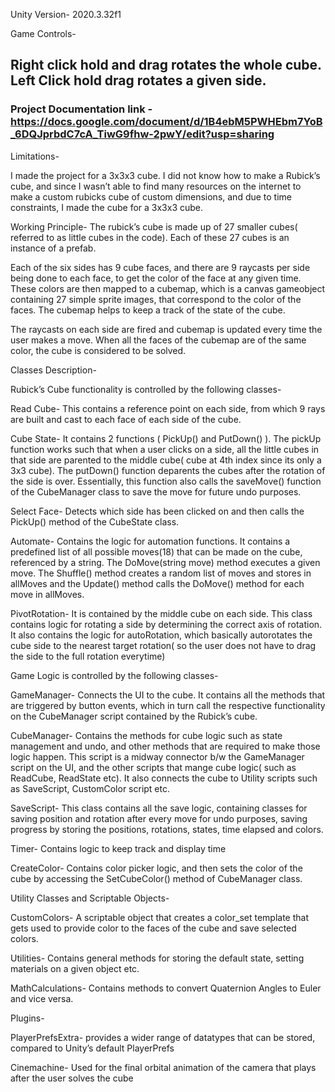 Unity Version- 2020.3.32f1

Game Controls-

## Right click hold and drag rotates the whole cube. Left Click hold drag rotates a given side.

### Project Documentation link - https://docs.google.com/document/d/1B4ebM5PWHEbm7YoB_6DQJprbdC7cA_TiwG9fhw-2pwY/edit?usp=sharing

Limitations-

I made the project for a 3x3x3 cube. 
I did not know how to make a Rubick’s cube, and since I wasn’t able to find many resources on the internet to make a custom rubicks cube of custom dimensions, and due to time constraints, I made the cube for a 3x3x3 cube.

Working Principle-
The rubick’s cube is made up of 27 smaller cubes( referred to as little cubes in the code). Each of these 27 cubes is an instance of a prefab.

Each of the six sides has 9 cube faces, and there are 9 raycasts per side being done to each face, to get the color of the face at any given time. These colors are then mapped to a cubemap, which is a canvas gameobject containing 27 simple sprite images, that correspond to the color of the faces. The cubemap helps to keep a track of the state of the cube.

The raycasts on each side are fired and cubemap is updated every time the user makes a move. When all the faces of the cubemap are of the same color, the cube is considered to be solved.

Classes Description-

Rubick’s Cube functionality is controlled by the following classes-

Read Cube- This contains a reference point on each side, from which 9 rays are built and cast to each face of each side of the cube.

Cube State- It contains 2 functions ( PickUp() and PutDown() ). The pickUp function works such that when a user clicks on a side, all the little cubes in that side are parented to the middle cube( cube at 4th index since its only a 3x3 cube).
The putDown() function deparents the cubes after the rotation of the side is over. Essentially, this function also calls the saveMove() function of the CubeManager class to save the move for future undo purposes.

Select Face- Detects which side has been clicked on and then calls the PickUp() method of the CubeState class.

Automate- Contains the logic for automation functions.
It contains a predefined list of all possible moves(18) that can be made on the cube, referenced by a string.
The DoMove(string move) method executes a given move. The Shuffle() method creates a random list of moves and stores in allMoves and the Update() method calls the DoMove() method for each move in allMoves.

PivotRotation- It is contained by the middle cube on each side.
This class contains logic for rotating a side by determining the correct axis of rotation. It also contains the logic for autoRotation, which basically autorotates the cube side to the nearest target rotation( so the user does not have to drag the side to the full rotation everytime)

Game Logic is controlled by the following classes-

GameManager- Connects the UI to the cube. It contains all the methods that are triggered by button events, which in turn call the respective functionality on the CubeManager script contained by the Rubick’s cube.

CubeManager- Contains the methods for cube logic such as state management and undo, and other methods that are required to make those logic happen. This script is a midway connector b/w the GameManager script on the UI, and the other scripts that mange cube logic( such as ReadCube, ReadState etc). It also connects the cube to Utility scripts such as SaveScript, CustomColor script etc.

SaveScript- This class contains all the save logic, containing classes for saving position and rotation after every move for undo purposes, saving progress by storing the positions, rotations, states, time elapsed and colors.

Timer- Contains logic to keep track and display time

CreateColor- Contains color picker logic, and then sets the color of the cube by accessing the SetCubeColor() method of CubeManager class.

Utility Classes and Scriptable Objects-

CustomColors- A scriptable object that creates a color_set template that gets used to provide color to the faces of the cube and save selected colors.

Utilities- Contains general methods for storing the default state, setting materials on a given object etc.

MathCalculations- Contains methods to convert Quaternion Angles to Euler and vice versa.

Plugins-

PlayerPrefsExtra- provides a wider range of datatypes that can be stored, compared to Unity’s default PlayerPrefs

Cinemachine- Used for the final orbital animation of the camera that plays after the user solves the cube

